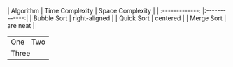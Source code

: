 | Algorithm       | Time Complexity        | Space Complexity  |
| :-------------: |:-------------:|
| Bubble Sort     | right-aligned |
| Quick Sort      | centered      |
| Merge Sort      | are neat      |

<table>
  <tr>
    <td>One</td>
    <td>Two</td>
  </tr>
  <tr>
    <td colspan="2">Three</td>
  </tr>
</table>
